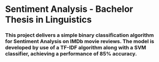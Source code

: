 # Sentiment Analysis - Bachelor Thesis in Linguistics
### This project delivers a simple binary classification algorithm for Sentiment Analysis on IMDb movie reviews. The model is developed by use of a TF-IDF algorithm along with a SVM classifier, achieving a performance of 85% accuracy.
